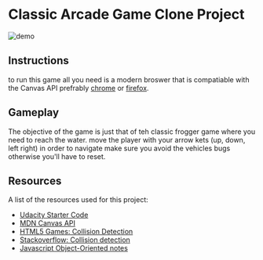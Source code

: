 # Classic Arcade Game Clone Project

![demo](images/demo.gif)

## Instructions

to run this game all you need is a modern broswer that is compatiable with the Canvas API
prefrably [chrome](https://www.google.com/chrome/?brand=CHBD&gclid=CjwKCAjw-4_mBRBuEiwA5xnFIGjqBJd8bCtUg_zKfQxcxu-D_xCoxcwTStNzdyRHI2_J-xdddZsLABoCLk4QAvD_BwE&gclsrc=aw.ds) or [firefox](https://www.mozilla.org/en-US/firefox/new/).

## Gameplay

The objective of the game is just that of teh classic frogger game where you need to reach the water.
move the player with your arrow kets (up, down, left right) in order to navigate
make sure you avoid the vehicles bugs otherwise you'll have to reset.

## Resources

A list of the resources used for this project:

* [Udacity Starter Code](https://github.com/udacity/frontend-nanodegree-arcade-game)
* [MDN Canvas API](https://developer.mozilla.org/en-US/docs/Web/API/CanvasRenderingContext2D)
* [HTML5 Games: Collision Detection](http://blog.sklambert.com/html5-canvas-game-2d-collision-detection/#d-collision-detection)
* [Stackoverflow: Collision detection](https://stackoverflow.com/questions/13916966/adding-collision-detection-to-images-drawn-on-canvas)
* [Javascript Object-Oriented notes](https://docs.google.com/document/d/1F9DY2TtWbI29KSEIot1WXRqqao7OCd7OOC2W3oubSmc/pub?embedded=true)